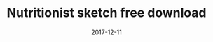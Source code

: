 ---
path: "/projeto/nutritionist-free-download"
category: ["Open-source"]
title: 'Nutritionist sketch free download'
date: 2017-12-11
online: false
opensource: true
repo: 'https://app.box.com/s/69cpzt4wmf0rs2avpdye1wm980czbhpx'
image: './nutritionist-free-download.png'
url: '#'
description: "Lorem Ipsum Dolor Sit Amet Consectetur Adipisicing Elit Sed Do Eiusmod Tempor Incididunt Ut Labore"
tags: [ 'vuejs', 'vuex', 'nuxtjs', 'ecmascript6', 'opensource', 'netlify' ]
---